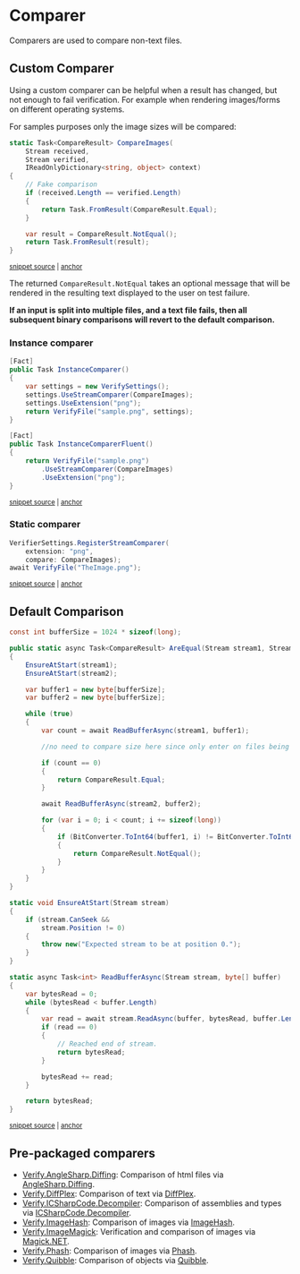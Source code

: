 <!--
GENERATED FILE - DO NOT EDIT
This file was generated by [MarkdownSnippets](https://github.com/SimonCropp/MarkdownSnippets).
Source File: /docs/mdsource/comparer.source.md
To change this file edit the source file and then run MarkdownSnippets.
-->

# Comparer

Comparers are used to compare non-text files.


## Custom Comparer

Using a custom comparer can be helpful when a result has changed, but not enough to fail verification. For example when rendering images/forms on different operating systems.

For samples purposes only the image sizes will be compared:

<!-- snippet: ImageComparer -->
<a id='snippet-imagecomparer'></a>
```cs
static Task<CompareResult> CompareImages(
    Stream received,
    Stream verified,
    IReadOnlyDictionary<string, object> context)
{
    // Fake comparison
    if (received.Length == verified.Length)
    {
        return Task.FromResult(CompareResult.Equal);
    }

    var result = CompareResult.NotEqual();
    return Task.FromResult(result);
}
```
<sup><a href='/src/Verify.Tests/Snippets/ComparerSnippets.cs#L38-L55' title='Snippet source file'>snippet source</a> | <a href='#snippet-imagecomparer' title='Start of snippet'>anchor</a></sup>
<!-- endSnippet -->

The returned `CompareResult.NotEqual` takes an optional message that will be rendered in the resulting text displayed to the user on test failure.

**If an input is split into multiple files, and a text file fails, then all subsequent binary comparisons will revert to the default comparison.**


### Instance comparer

<!-- snippet: InstanceComparer -->
<a id='snippet-instancecomparer'></a>
```cs
[Fact]
public Task InstanceComparer()
{
    var settings = new VerifySettings();
    settings.UseStreamComparer(CompareImages);
    settings.UseExtension("png");
    return VerifyFile("sample.png", settings);
}

[Fact]
public Task InstanceComparerFluent()
{
    return VerifyFile("sample.png")
        .UseStreamComparer(CompareImages)
        .UseExtension("png");
}
```
<sup><a href='/src/Verify.Tests/Snippets/ComparerSnippets.cs#L5-L24' title='Snippet source file'>snippet source</a> | <a href='#snippet-instancecomparer' title='Start of snippet'>anchor</a></sup>
<!-- endSnippet -->


### Static comparer

<!-- snippet: StaticComparer -->
<a id='snippet-staticcomparer'></a>
```cs
VerifierSettings.RegisterStreamComparer(
    extension: "png",
    compare: CompareImages);
await VerifyFile("TheImage.png");
```
<sup><a href='/src/Verify.Tests/Snippets/ComparerSnippets.cs#L28-L35' title='Snippet source file'>snippet source</a> | <a href='#snippet-staticcomparer' title='Start of snippet'>anchor</a></sup>
<!-- endSnippet -->


## Default Comparison

<!-- snippet: DefualtCompare -->
<a id='snippet-defualtcompare'></a>
```cs
const int bufferSize = 1024 * sizeof(long);

public static async Task<CompareResult> AreEqual(Stream stream1, Stream stream2)
{
    EnsureAtStart(stream1);
    EnsureAtStart(stream2);

    var buffer1 = new byte[bufferSize];
    var buffer2 = new byte[bufferSize];

    while (true)
    {
        var count = await ReadBufferAsync(stream1, buffer1);

        //no need to compare size here since only enter on files being same size

        if (count == 0)
        {
            return CompareResult.Equal;
        }

        await ReadBufferAsync(stream2, buffer2);

        for (var i = 0; i < count; i += sizeof(long))
        {
            if (BitConverter.ToInt64(buffer1, i) != BitConverter.ToInt64(buffer2, i))
            {
                return CompareResult.NotEqual();
            }
        }
    }
}

static void EnsureAtStart(Stream stream)
{
    if (stream.CanSeek &&
        stream.Position != 0)
    {
        throw new("Expected stream to be at position 0.");
    }
}

static async Task<int> ReadBufferAsync(Stream stream, byte[] buffer)
{
    var bytesRead = 0;
    while (bytesRead < buffer.Length)
    {
        var read = await stream.ReadAsync(buffer, bytesRead, buffer.Length - bytesRead);
        if (read == 0)
        {
            // Reached end of stream.
            return bytesRead;
        }

        bytesRead += read;
    }

    return bytesRead;
}
```
<sup><a href='/src/Verify/Compare/StreamComparer.cs#L3-L65' title='Snippet source file'>snippet source</a> | <a href='#snippet-defualtcompare' title='Start of snippet'>anchor</a></sup>
<!-- endSnippet -->


## Pre-packaged comparers

 * [Verify.AngleSharp.Diffing](https://github.com/VerifyTests/Verify.AngleSharp.Diffing): Comparison of html files via [AngleSharp.Diffing](https://github.com/AngleSharp/AngleSharp.Diffing).
 * [Verify.DiffPlex](https://github.com/VerifyTests/Verify.DiffPlex): Comparison of text via [DiffPlex](https://github.com/mmanela/diffplex).
 * [Verify.ICSharpCode.Decompiler](https://github.com/VerifyTests/Verify.ICSharpCode.Decompiler): Comparison of assemblies and types via [ICSharpCode.Decompiler](https://github.com/icsharpcode/ILSpy/wiki/Getting-Started-With-ICSharpCode.Decompiler).
 * [Verify.ImageHash](https://github.com/VerifyTests/Verify.ImageHash): Comparison of images via [ImageHash](https://github.com/coenm/ImageHash).
 * [Verify.ImageMagick](https://github.com/VerifyTests/Verify.ImageMagick): Verification and comparison of images via [Magick.NET](https://github.com/dlemstra/Magick.NET).
 * [Verify.Phash](https://github.com/VerifyTests/Verify.Phash): Comparison of images via [Phash](https://github.com/pgrho/phash).
 * [Verify.Quibble](https://github.com/VerifyTests/Verify.Quibble): Comparison of objects via [Quibble](https://github.com/nrkno/Quibble).
